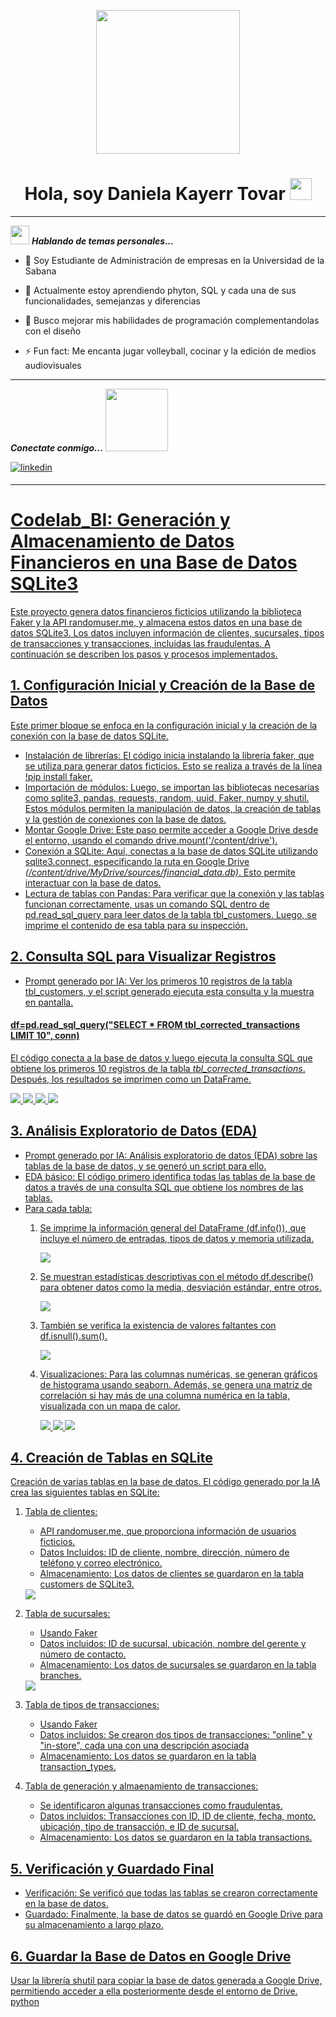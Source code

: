 <p align="center">
  <img src="https://github.com/Danielakato/codelAB_bi/blob/9005d2e9f06882bcac92256e915831b3c536be56/portada%20Daniela%20Kayerr.png" height= "230"/>
</p>

<div align "center">
<h1 align="center"> Hola, soy Daniela Kayerr Tovar 
  <img src="https://media.giphy.com/media/hvRJCLFzcasrR4ia7z/giphy.gif" width="35"> </h1>
<ing src="https://github.com/Danielakato/codelAB_bi/commit/bf2b7c96d2894da5f193319745e47c9c651201ea">  

---

<img src="https://media.giphy.com/media/ObNTw8Uzwy6KQ/giphy.gif" width="30px">&nbsp;***Hablando de temas personales...***
- 🔭 Soy Estudiante de Administración de empresas en la Universidad de la Sabana
  
- 🌱 Actualmente estoy aprendiendo phyton, SQL y cada una de sus funcionalidades, semejanzas y diferencias
  
- 👯 Busco mejorar mis habilidades de programación complementandolas con el diseño
  
- ⚡ Fun fact: Me encanta jugar volleyball, cocinar y la edición de medios audiovisuales

---
***Conectate conmigo...*** <img src='https://raw.githubusercontent.com/ShahriarShafin/ShahriarShafin/main/Assets/handshake.gif' width="100px">

<div align=left>
<a href="https://www.linkedin.com/in/daniela-kayerr" target="_blank">
<img src=https://img.shields.io/badge/linkedin-%2300acee.svg?color=405DE6&style=for-the-badge&logo=linkedin&logoColor=white alt=linkedin style="margin-bottom: 5px;" />

---

# Codelab_BI: Generación y Almacenamiento de Datos Financieros en una Base de Datos SQLite3
Este proyecto genera datos financieros ficticios utilizando la biblioteca Faker y la API randomuser.me, y almacena estos datos en una base de datos SQLite3. Los datos incluyen información de clientes, sucursales, tipos de transacciones y transacciones, incluidas las fraudulentas. A continuación se describen los pasos y procesos implementados.

## 1. Configuración Inicial y Creación de la Base de Datos
Este primer bloque se enfoca en la configuración inicial y la creación de la conexión con la base de datos SQLite.
- Instalación de librerías: El código inicia instalando la librería faker, que se utiliza para generar datos ficticios. Esto se realiza a través de la línea !pip install faker.
- Importación de módulos: Luego, se importan las bibliotecas necesarias como sqlite3, pandas, requests, random, uuid, Faker, numpy y shutil. Estos módulos permiten la manipulación de datos, la creación de tablas y la gestión de conexiones con la base de datos.
- Montar Google Drive: Este paso permite acceder a Google Drive desde el entorno, usando el comando drive.mount('/content/drive').
- Conexión a SQLite: Aquí, conectas a la base de datos SQLite utilizando sqlite3.connect, especificando la ruta en Google Drive *(/content/drive/MyDrive/sources/financial_data.db)*. Esto permite interactuar con la base de datos.
- Lectura de tablas con Pandas: Para verificar que la conexión y las tablas funcionan correctamente, usas un comando SQL dentro de pd.read_sql_query para leer datos de la tabla tbl_customers. Luego, se imprime el contenido de esa tabla para su inspección.

## 2. Consulta SQL para Visualizar Registros
- Prompt generado por IA: Ver los primeros 10 registros de la tabla tbl_customers, y el script generado ejecuta esta consulta y la muestra en pantalla.
#### df=pd.read_sql_query("SELECT * FROM tbl_corrected_transactions LIMIT 10", conn)
El código conecta a la base de datos y luego ejecuta la consulta SQL que obtiene los primeros 10 registros de la tabla *tbl_corrected_transactions*. 
Después, los resultados se imprimen como un DataFrame.

<img src="https://private-user-images.githubusercontent.com/179054771/366516221-c85a3881-c12d-479a-8c3b-2bd001f72392.png?jwt=eyJhbGciOiJIUzI1NiIsInR5cCI6IkpXVCJ9.eyJpc3MiOiJnaXRodWIuY29tIiwiYXVkIjoicmF3LmdpdGh1YnVzZXJjb250ZW50LmNvbSIsImtleSI6ImtleTUiLCJleHAiOjE3MjYwNjc5NzYsIm5iZiI6MTcyNjA2NzY3NiwicGF0aCI6Ii8xNzkwNTQ3NzEvMzY2NTE2MjIxLWM4NWEzODgxLWMxMmQtNDc5YS04YzNiLTJiZDAwMWY3MjM5Mi5wbmc_WC1BbXotQWxnb3JpdGhtPUFXUzQtSE1BQy1TSEEyNTYmWC1BbXotQ3JlZGVudGlhbD1BS0lBVkNPRFlMU0E1M1BRSzRaQSUyRjIwMjQwOTExJTJGdXMtZWFzdC0xJTJGczMlMkZhd3M0X3JlcXVlc3QmWC1BbXotRGF0ZT0yMDI0MDkxMVQxNTE0MzZaJlgtQW16LUV4cGlyZXM9MzAwJlgtQW16LVNpZ25hdHVyZT02OWJlMTQyZWM2ZWE3ZmViNmMwMDQ1YTM3YmVjMGFmOGY2Yzk0ZjYxZmM1MTMwODNkYTAyY2RlZDczNWRmNGYyJlgtQW16LVNpZ25lZEhlYWRlcnM9aG9zdCZhY3Rvcl9pZD0wJmtleV9pZD0wJnJlcG9faWQ9MCJ9.ierNEiaIAJbKgZzR3uhLUZxlP0Fj6nLiSDjBpzwjmvo">
<img src="https://github.com/Danielakato/codelAB_bi/blob/main/codigo%202.png">
<img src="https://github.com/Danielakato/codelAB_bi/blob/main/codigo%203.png">
<img src="https://github.com/Danielakato/codelAB_bi/blob/main/codigo%204.png">


## 3. Análisis Exploratorio de Datos (EDA)
- Prompt generado por IA: Análisis exploratorio de datos (EDA) sobre las tablas de la base de datos, y se generó un script para ello.
- EDA básico: El código primero identifica todas las tablas de la base de datos a través de una consulta SQL que obtiene los nombres de las tablas.
- Para cada tabla:
  1. Se imprime la información general del DataFrame (df.info()), que incluye el número de entradas, tipos de datos y memoria utilizada.

      <img src="https://github.com/Danielakato/codelAB_bi/blob/main/codigo%205.png">
     
  2. Se muestran estadísticas descriptivas con el método df.describe() para obtener datos como la media, desviación estándar, entre otros.

      <img src="https://github.com/Danielakato/codelAB_bi/blob/main/codigo%206.png">
     
  3. También se verifica la existencia de valores faltantes con df.isnull().sum().

     <img src="https://github.com/Danielakato/codelAB_bi/blob/main/codigo%207.png">
     
  4. Visualizaciones: Para las columnas numéricas, se generan gráficos de histograma usando seaborn. Además, se genera una matriz de correlación si hay más de una columna numérica en la tabla, visualizada con un mapa de calor.
     
     <img src="https://github.com/Danielakato/codelAB_bi/blob/main/histograma%201.png">
     <img src="https://github.com/Danielakato/codelAB_bi/blob/main/histograma%202.png">
     <img src="https://github.com/Danielakato/codelAB_bi/blob/main/histograma%203.png">
     
## 4. Creación de Tablas en SQLite
Creación de varias tablas en la base de datos. El código generado por la IA crea las siguientes tablas en SQLite:
  1. Tabla de clientes:
      - API randomuser.me, que proporciona información de usuarios ficticios.
      - Datos Incluidos: ID de cliente, nombre, dirección, número de teléfono y correo electrónico.
      - Almacenamiento: Los datos de clientes se guardaron en la tabla customers de SQLite3.
        
      <img src="https://github.com/Danielakato/codelAB_bi/blob/main/tabla%20customers.png">
  
  2. Tabla de sucursales:
     - Usando Faker
     - Datos incluidos: ID de sucursal, ubicación, nombre del gerente y número de contacto.
     - Almacenamiento: Los datos de sucursales se guardaron en la tabla branches.
       
      <img src="https://github.com/Danielakato/codelAB_bi/blob/main/tabla%20sucursales.png">
       
  3. Tabla de tipos de transacciones:
      - Usando Faker
      - Datos incluidos: Se crearon dos tipos de transacciones: "online" y "in-store", cada una con una descripción asociada
      - Almacenamiento: Los datos se guardaron en la tabla transaction_types.
        
  4. Tabla de generación y almaenamiento de transacciones:
      - Se identificaron algunas transacciones como fraudulentas.
      - Datos incluidos: Transacciones con ID, ID de cliente, fecha, monto, ubicación, tipo de transacción, e ID de sucursal.
      - Almacenamiento: Los datos se guardaron en la tabla transactions.



## 5. Verificación y Guardado Final
- Verificación: Se verificó que todas las tablas se crearon correctamente en la base de datos.
- Guardado: Finalmente, la base de datos se guardó en Google Drive para su almacenamiento a largo plazo.

## 6. Guardar la Base de Datos en Google Drive
Usar la librería shutil para copiar la base de datos generada a Google Drive, permitiendo acceder a ella posteriormente desde el entorno de Drive.
python
